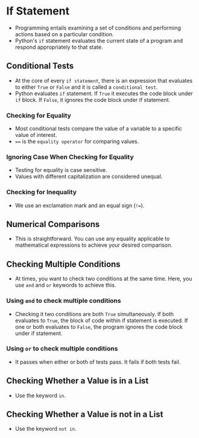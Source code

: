 # If Statement

- Programming entails examining a set of conditions and performing actions based on a particular condition.
- Python's `if` statement evaluates the current state of a program and respond appropriately to that state.

## Conditional Tests

- At the core of every `if statement`, there is an expression that evaluates to either `True` or `False` and it is called a `conditional test`.
- Python evaluates `if` statement. If `True` it executes the code block under `if` block. If `False`, it ignores the code block under if statement.

### Checking for Equality

- Most conditional tests compare the value of a variable to a specific value of interest.
- `==` is the `equality operator` for comparing values.

### Ignoring Case When Checking for Equality

- Testing for equality is case sensitive.
- Values with different capitalization are considered unequal.

### Checking for Inequality

- We use an exclamation mark and an equal sign (`!=`).

## Numerical Comparisons

- This is straightforward. You can use any equality applicable to mathematical expressions to achieve your desired comparison.

## Checking Multiple Conditions

- At times, you want to check two conditions at the same time. Here, you use `and` and `or` keywords to achieve this.

### Using `and` to check multiple conditions

- Checking it two conditions are both `True` simultaneously. If both evaluates to `True`, the block of code within if statement is executed. If one or both evaluates to `False`, the program ignores the code block under if statement.

### Using `or` to check multiple conditions

- It passes when either or both of tests pass. It fails if both tests fail.

## Checking Whether a Value is in a List

- Use the keyword `in`.

## Checking Whether a Value is not in a List

- Use the keyword `not in`.
